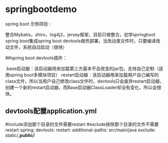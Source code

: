 # springbootdemo
spring boot 示例项目 :

整合Mybatis，shiro，log4j2，jersey框架，目前只做整合，初学springboot
spring boot集成spring boot devtools做热部署，当改动类文件时，只要编译改动文件，系统自动启动（很快）

##spring boot devtools插件：

  base启动器：该启动器用来加载第三方基本不会改变的jar包，支持自己定制（适用spring boot多模块项目）
  restart启动器：该启动器用来加载用户自己编写的class文件，所以当用户自己修改class文件时，devtools只会废弃restart启动器，创建一个新的restart启动器，而Base启动器ClassLoader却没有变化，所以会很快。
## devtools配置application.yml
#include添加那个目录的文件需要restart
#exclude排除那个目录的文件不需要restart
spring:
  devtools:
    restart:
      additional-paths: src/main/java
      exclude: static/**,public/**
